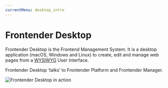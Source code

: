 ```yaml
---
currentMenu: desktop_intro
---
```


# Frontender Desktop
<!-- @TODO Verify / Add additional information -->
Frontender Desktop is the Frontend Management System. It is a desktop application (macOS, Windows and Linux) to create, edit and manage web pages from a <a href="https://en.wikipedia.org/wiki/WYSIWYG" target="&#95;blank" rel="nofollow" title="What You See Is What You Get">WYSIWYG</a> User Interface.

Frontender Desktop ‘talks’ to Frontender Platform and Frontender Manager.

![Frontender Desktop in action](https://development.getfrontender.brickson.kitchen/assets/images/product-shots/20.00.png)
